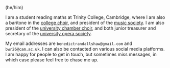 (he/him)

I am a student reading maths at Trinity College, Cambridge, where I am also a baritone in the [college choir](http://trinitycollegechoir.com), and president of the [music society](https://www.tcms.org.uk). I am also president of the [university chamber choir](https://www.cmp.cam.ac.uk/cambridge-university-chamber-choir), and both junior treasurer and secretary of the [university opera society](http://www.cuos.co.uk).

My email addresses are `benedictrandallshaw@gmail.com` and `bwr26@cam.ac.uk`. I can also be contacted on various social media platforms. I am happy for people to get in touch, but sometimes miss messages, in which case please feel free to chase me up.